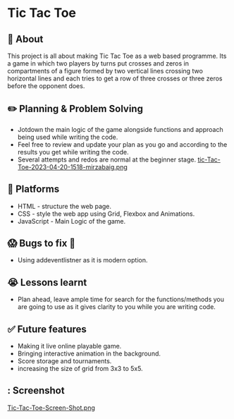 
# Tic Tac Toe

## :page_facing_up: About
This project is all about making Tic Tac Toe as a web based programme. Its a game in which two players by turns put crosses and zeros in compartments of a figure formed by two vertical lines crossing two horizontal lines and each tries to get a row of three crosses or three zeros before the opponent does.

## :pencil2: Planning & Problem Solving
- Jotdown the main logic of the game alongside functions and approach being used while writing the code.
- Feel free to review and update your plan as you go and according to the results you get while writing the code.
- Several attempts and redos are normal at the beginner stage.
[tic-Tac-Toe-2023-04-20-1518-mirzabaig.png](https://postimg.cc/nX3FYkRd)



## :rocket: Platforms 
- HTML - structure the web page.
- CSS - style the web app using Grid, Flexbox and Animations.
- JavaScript - Main Logic of the game.


## :scream: Bugs to fix :poop:
- Using addeventlistner as it is modern option.

## :sob: Lessons learnt
- Plan ahead, leave ample time for search for the functions/methods you are going to use as it gives clarity to you while you are writing code.

## :white_check_mark: Future features
- Making it live online playable game.
- Bringing interactive animation in the background.
- Score storage and tournaments.
- increasing the size of grid from 3x3 to 5x5.

## : Screenshot
[Tic-Tac-Toe-Screen-Shot.png](https://postimg.cc/7fyZxbJN)